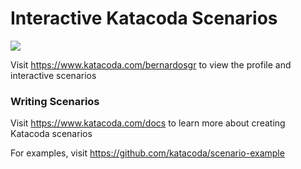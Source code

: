 # Interactive Katacoda Scenarios

[![](http://shields.katacoda.com/katacoda/bernardosgr/count.svg)](https://www.katacoda.com/bernardosgr "Get your profile on Katacoda.com")

Visit https://www.katacoda.com/bernardosgr to view the profile and interactive scenarios

### Writing Scenarios
Visit https://www.katacoda.com/docs to learn more about creating Katacoda scenarios

For examples, visit https://github.com/katacoda/scenario-example
